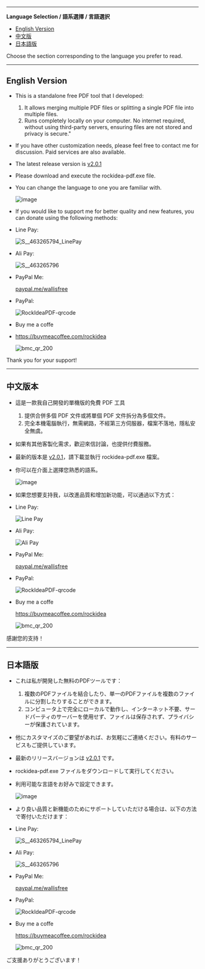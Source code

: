 
---

**Language Selection / 語系選擇 / 言語選択**

- [English Version](#english-version)
- [中文版](#中文版本)
- [日本語版](#日本語版)

Choose the section corresponding to the language you prefer to read.

---

## English Version

- This is a standalone free PDF tool that I developed:
  1. It allows merging multiple PDF files or splitting a single PDF file into multiple files.
  2. Runs completely locally on your computer. No internet required, without using third-party servers, ensuring files are not stored and privacy is secure."

- If you have other customization needs, please feel free to contact me for discussion. Paid services are also available.

- The latest release version is [v2.0.1](https://github.com/wallishuang/rockidea-pdf/raw/master/v2.0.1/rockidea-pdf.exe)

- Please download and execute the rockidea-pdf.exe file.  

- You can change the language to one you are familiar with.
  
  ![image](https://github.com/wallishuang/rockidea-pdf/assets/20389849/f885b896-1ee9-4c0a-9a35-0a9f2b4b3464)

- If you would like to support me for better quality and new features, you can donate using the following methods:

- Line Pay:
  
  ![S__463265794_LinePay](https://github.com/wallishuang/rockidea-pdf/assets/20389849/9b2a9045-90cc-4d63-ad9d-ff7c7b82ec9a)

- Ali Pay:

  ![S__463265796](https://github.com/wallishuang/rockidea-pdf/assets/20389849/593e40f0-354e-406c-bb0d-99fb13a00625)

- PayPal Me:
  
  [paypal.me/wallisfree](https://paypal.me/wallisfree?_blank)

- PayPal:
  
  ![RockIdeaPDF-qrcode](https://github.com/wallishuang/rockidea-pdf/assets/20389849/ee59acf7-58f3-4d5c-b5dd-3667ff3df394)

- Buy me a coffe
- 
  https://buymeacoffee.com/rockidea
  
  ![bmc_qr_200](https://github.com/wallishuang/rockidea-pdf/assets/20389849/5a6a0466-f0fa-4533-8e40-3a31b9ccded5)


Thank you for your support!

---

## 中文版本

- 這是一款我自己開發的單機版的免費 PDF 工具
  1. 提供合併多個 PDF 文件或將單個 PDF 文件拆分為多個文件。
  2. 完全本機電腦執行，無需網路，不經第三方伺服器，檔案不落地，隱私安全無虞。

- 如果有其他客製化需求，歡迎來信討論，也提供付費服務。

- 最新的版本是 [v2.0.1](https://github.com/wallishuang/rockidea-pdf/raw/master/v2.0.1/rockidea-pdf.exe)，請下載並執行 rockidea-pdf.exe 檔案。

- 你可以在介面上選擇您熟悉的語系。

  ![image](https://github.com/wallishuang/rockidea-pdf/assets/20389849/57873c42-9057-4001-a3a9-46c1f425a284)

- 如果您想要支持我，以改進品質和增加新功能，可以通過以下方式：

- Line Pay:
  
  ![Line Pay](https://github.com/wallishuang/rockidea-pdf/assets/20389849/9b2a9045-90cc-4d63-ad9d-ff7c7b82ec9a)

- Ali Pay:

  ![Ali Pay](https://github.com/wallishuang/rockidea-pdf/assets/20389849/593e40f0-354e-406c-bb0d-99fb13a00625)

- PayPal Me:
  
  [paypal.me/wallisfree](https://paypal.me/wallisfree?_blank)

- PayPal:
  
  ![RockIdeaPDF-qrcode](https://github.com/wallishuang/rockidea-pdf/assets/20389849/ee59acf7-58f3-4d5c-b5dd-3667ff3df394)

- Buy me a coffe
  
  https://buymeacoffee.com/rockidea
  
  ![bmc_qr_200](https://github.com/wallishuang/rockidea-pdf/assets/20389849/5a6a0466-f0fa-4533-8e40-3a31b9ccded5)

  
感謝您的支持！

---

## 日本語版

- これは私が開発した無料のPDFツールです：
  1. 複数のPDFファイルを結合したり、単一のPDFファイルを複数のファイルに分割したりすることができます。
  2. コンピュータ上で完全にローカルで動作し、インターネット不要、サードパーティのサーバーを使用せず、ファイルは保存されず、プライバシーが保護されています。

- 他にカスタマイズのご要望があれば、お気軽にご連絡ください。有料のサービスもご提供しています。

- 最新のリリースバージョンは [v2.0.1](https://github.com/wallishuang/rockidea-pdf/raw/master/v2.0.1/rockidea-pdf.exe) です。

- rockidea-pdf.exe ファイルをダウンロードして実行してください。

- 利用可能な言語をお好みで設定できます。
  
  ![image](https://github.com/wallishuang/rockidea-pdf/assets/20389849/aae27d01-a23c-4be6-a1c8-071362b6888c)

- より良い品質と新機能のためにサポートしていただける場合は、以下の方法で寄付いただけます：

- Line Pay:
  
  ![S__463265794_LinePay](https://github.com/wallishuang/rockidea-pdf/assets/20389849/9b2a9045-90cc-4d63-ad9d-ff7c7b82ec9a)

- Ali Pay:

  ![S__463265796](https://github.com/wallishuang/rockidea-pdf/assets/20389849/593e40f0-354e-406c-bb0d-99fb13a00625)

- PayPal Me:
  
  [paypal.me/wallisfree](https://paypal.me/wallisfree?_blank)
  
- PayPal:
  
  ![RockIdeaPDF-qrcode](https://github.com/wallishuang/rockidea-pdf/assets/20389849/ee59acf7-58f3-4d5c-b5dd-3667ff3df394)

- Buy me a coffe
  
  https://buymeacoffee.com/rockidea
  
  ![bmc_qr_200](https://github.com/wallishuang/rockidea-pdf/assets/20389849/5a6a0466-f0fa-4533-8e40-3a31b9ccded5)


ご支援ありがとうございます！

